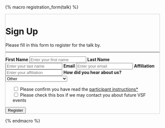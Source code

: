 {% macro registration_form(talk) %}
<form id='registrationForm-{{talk.zoom_meeting_id}}' method='post' class="registration" action='https://vsf-worker.virtualscienceforum.workers.dev/register' style='border:1px solid #ccc' onsubmit="submitZoomRegistration(event, {{talk.zoom_meeting_id}})">
  <div class='container'>
    <h1>Sign Up</h1>
    <p>Please fill in this form to register for the talk by.</p>
    <hr>
    <label for='firstname'><b>First Name</b></label>
    <input type='text' placeholder='Enter your first name' name='firstname' id='firstname-{{talk.zoom_meeting_id}}' required>
    <label for='lastname'><b>Last Name</b></label>
    <input type='text' placeholder='Enter your last name' name='lastname' id='lastname-{{talk.zoom_meeting_id}}' required>
    <label for='address'><b>Email</b></label>
    <input type='email' placeholder='Enter your email' name='address' id='address-{{talk.zoom_meeting_id}}' required>
    <label for='org'><b>Affiliation</b></label>
    <input type='text' placeholder='Enter your affiliation' name='affiliation' id='affiliation-{{talk.zoom_meeting_id}}' required>
    <label for="howdidyouhear"><b>How did you hear about us?</b></label>
    <select id="howdidyouhear-{{talk.zoom_meeting_id}}" name="howdidyouhear" required>
      <option value="Email list">Email list</option>
      <option value="A colleague (not an organizer)">A colleague (not an organizer)</option>
      <option value="One of the organizers">One of the organizers</option>
      <option value="Other" selected>Other</option>
    </select>
    <div id='checkboxes'>
        <ul id='checkboxes' style='list-style:none'>
          <li> <input type='checkbox' name='instructions-checkbox' value='confirm-instructions' required> Please confirm you have read the <a href='http://virtualscienceforum.org/#/attendeeguide'>participant instructions*</a> </li>
          <li> <input type='checkbox' name='contact-checkbox' value='confirm-contact'> Please check this box if we may contact you about future VSF events </li>
        </ul>
    </div>
    <input type='hidden' name='eventType' id='eventType-{{talk.zoom_meeting_id}}' value='{{talk.event_type}}' required>
    <input type='hidden' name='meetingID' id='meetingID-{{talk.zoom_meeting_id}}' value='{{talk.zoom_meeting_id}}' required>
    <div id='recaptcha' name='recaptcha' class='g-recaptcha' data-sitekey='6Lf37MoZAAAAAF19QdljioXkLIw23w94QWpy9c5E'></div>
    <div class='clearfix container'>
      <button type='submit' class='registerbtn'>Register</button>
    </div>
    <div id="errordiv-{{talk.zoom_meeting_id}}" class="alert" style="display:none">
      <span class="closebtn" onclick="this.parentElement.style.display='none';"">&times;</span>
      <strong id="errormsg-{{talk.zoom_meeting_id}}"></strong>
    </div>
  </div>
</form>
{% endmacro %}